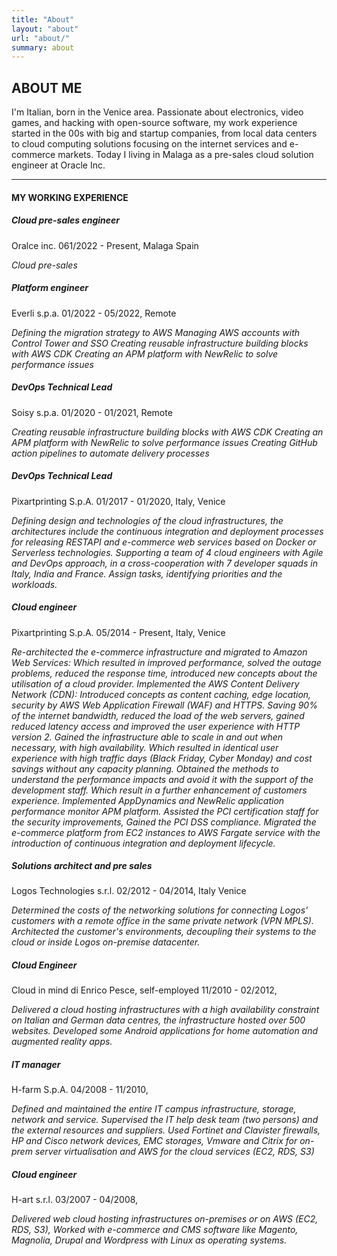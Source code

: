 ```yaml
---
title: "About"
layout: "about"
url: "about/"
summary: about
---
```

## ABOUT ME

I'm Italian, born in the Venice area. Passionate about electronics, video games, and hacking with open-source software, my work experience started in the 00s with big and startup companies, from local data centers to cloud computing solutions focusing on the internet services and e-commerce markets. Today I living in Malaga as a pre-sales cloud solution engineer at Oracle Inc.

***

#### MY WORKING EXPERIENCE

##### Cloud pre-sales engineer
Oralce inc. 061/2022 - Present, Malaga Spain

*Cloud pre-sales*



##### Platform engineer
Everli s.p.a. 01/2022 - 05/2022, Remote

*Defining the migration strategy to AWS Managing AWS accounts with Control Tower and SSO 
Creating reusable infrastructure building blocks with AWS CDK 
Creating an APM platform with NewRelic to solve performance issues*


##### DevOps Technical Lead
Soisy s.p.a. 01/2020 - 01/2021, Remote

*Creating reusable infrastructure building blocks with AWS CDK 
Creating an APM platform with NewRelic to solve performance issues
Creating GitHub action pipelines to automate delivery processes*

##### DevOps Technical Lead
Pixartprinting S.p.A. 01/2017 - 01/2020, Italy, Venice

*Defining design and technologies of the cloud infrastructures, the architectures include the continuous integration and deployment
processes for releasing RESTAPI and e-commerce web services based on Docker or Serverless technologies. Supporting a team of 4 cloud engineers with Agile and DevOps approach, in a cross-cooperation with 7 developer squads in Italy, India
and France. Assign tasks, identifying priorities and the workloads.*

##### Cloud engineer
Pixartprinting S.p.A. 05/2014 - Present, Italy, Venice

*Re-architected the e-commerce infrastructure and migrated to Amazon Web Services: Which resulted in improved performance, solved
the outage problems, reduced the response time, introduced new concepts about the utilisation of a cloud provider.
Implemented the AWS Content Delivery Network (CDN): Introduced concepts as content caching, edge location, security by AWS Web
Application Firewall (WAF) and HTTPS. Saving 90% of the internet bandwidth, reduced the load of the web servers, gained reduced
latency access and improved the user experience with HTTP version 2. Gained the infrastructure able to scale in and out when necessary, with high availability. Which resulted in identical user experience
with high traffic days (Black Friday, Cyber Monday) and cost savings without any capacity planning. Obtained the methods to understand the performance impacts and avoid it with the support of the development staff. Which result in a
further enhancement of customers experience. Implemented AppDynamics and NewRelic application performance monitor APM
platform. Assisted the PCI certification staff for the security improvements, Gained the PCI DSS compliance. Migrated the e-commerce platform from EC2 instances to AWS Fargate service with the introduction of continuous integration and
deployment lifecycle.*

##### Solutions architect and pre sales
Logos Technologies s.r.l. 02/2012 - 04/2014, Italy Venice

*Determined the costs of the networking solutions for connecting Logos' customers with a remote office in the same private network
(VPN MPLS). Architected the customer's environments, decoupling their systems to the cloud or inside Logos on-premise datacenter.*

##### Cloud Engineer
Cloud in mind di Enrico Pesce, self-employed 11/2010 - 02/2012,

*Delivered a cloud hosting infrastructures with a high availability constraint on Italian and German data centres, the infrastructure hosted over 500 websites. Developed some Android applications for home automation and augmented reality apps.*

##### IT manager
H-farm S.p.A. 04/2008 - 11/2010,

*Defined and maintained the entire IT campus infrastructure, storage, network and service. Supervised the IT help desk team (two persons) and the external resources and suppliers. Used Fortinet and Clavister firewalls, HP and Cisco network devices, EMC storages, Vmware and Citrix for on-prem server virtualisation
and AWS for the cloud services (EC2, RDS, S3)*

##### Cloud engineer
H-art s.r.l. 03/2007 - 04/2008,

*Delivered web cloud hosting infrastructures on-premises or on AWS (EC2, RDS, S3), Worked with e-commerce and CMS software like Magento, Magnolia, Drupal and Wordpress with Linux as operating systems.*